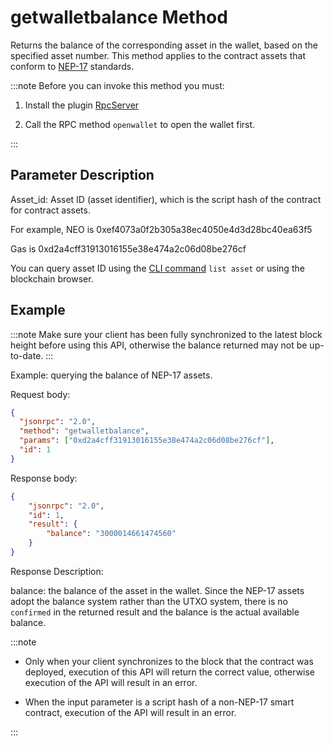 # getwalletbalance Method

Returns the balance of the corresponding asset in the wallet, based on the specified asset number. This method applies to the contract assets that conform to [NEP-17](https://github.com/neo-project/proposals/blob/1937ff56a09ac7e8380637e61129e9359e01a1b6/nep-17.mediawiki) standards.

:::note
Before you can invoke this method you must:

1. Install the plugin [RpcServer](https://github.com/neo-project/neo-modules/releases) 

2. Call the RPC method `openwallet` to open the wallet first.

:::

## Parameter Description

Asset_id: Asset ID (asset identifier), which is the script hash of the contract for contract assets.

For example, NEO is 0xef4073a0f2b305a38ec4050e4d3d28bc40ea63f5

Gas is 0xd2a4cff31913016155e38e474a2c06d08be276cf

You can query asset ID using the [CLI command](../../../node/cli/cli.md) `list asset` or using the blockchain browser.

## Example

:::note
Make sure your client has been fully synchronized to the latest block height before using this API, otherwise the balance returned may not be up-to-date.
:::

Example: querying the balance of NEP-17 assets.

Request body:

```json
{
  "jsonrpc": "2.0",
  "method": "getwalletbalance",
  "params": ["0xd2a4cff31913016155e38e474a2c06d08be276cf"],
  "id": 1
}
```

Response body:

```json
{
    "jsonrpc": "2.0",
    "id": 1,
    "result": {
        "balance": "3000014661474560"
    }
}
```

Response Description:

balance: the balance of the asset in the wallet. Since the NEP-17 assets adopt the balance system rather than the UTXO system, there is no `confirmed` in the returned result and the balance is the actual available balance.

:::note

- Only when your client synchronizes to the block that the contract was deployed, execution of this API will return the correct value, otherwise execution of the API will result in an error.

- When the input parameter is a script hash of a non-NEP-17 smart contract, execution of the API will result in an error.

:::

